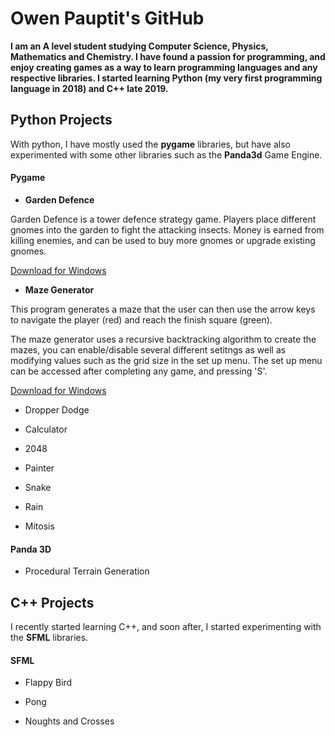 # Owen Pauptit's GitHub

**I am an A level student studying Computer Science, Physics, Mathematics and Chemistry. I have found a passion for programming, and enjoy creating games as a way to learn programming languages and any respective libraries. I started learning Python (my very first programming language in 2018) and C++ late 2019.**

## Python Projects

With python, I have mostly used the **pygame** libraries, but have also experimented with some other libraries such as the **Panda3d** Game Engine.

#### Pygame

- **Garden Defence**

Garden Defence is a tower defence strategy game. Players place different gnomes into the garden to fight the attacking insects. Money is earned from killing enemies, and can be used to buy more gnomes or upgrade existing gnomes. 

[Download for Windows](/ProgramRepos/Pygame-GardenDefence/GardenDefence.zip?raw=true)

- **Maze Generator**

This program generates a maze that the user can then use the arrow keys to navigate the player (red) and reach the finish square (green).

The maze generator uses a recursive backtracking algorithm to create the mazes, you can enable/disable several different setitngs as well as modifying values such as the grid size in the set up menu. The set up menu can be accessed after completing any game, and pressing 'S'.

[Download for Windows](/ProgramRepos/Pygame-MazeGenerator/MazeGenerator.zip?raw=true)

- Dropper Dodge

- Calculator

- 2048

- Painter

- Snake

- Rain

- Mitosis


#### Panda 3D

- Procedural Terrain Generation

## C++ Projects

I recently started learning C++, and soon after, I started experimenting with the **SFML** libraries.

#### SFML

- Flappy Bird

- Pong

- Noughts and Crosses
